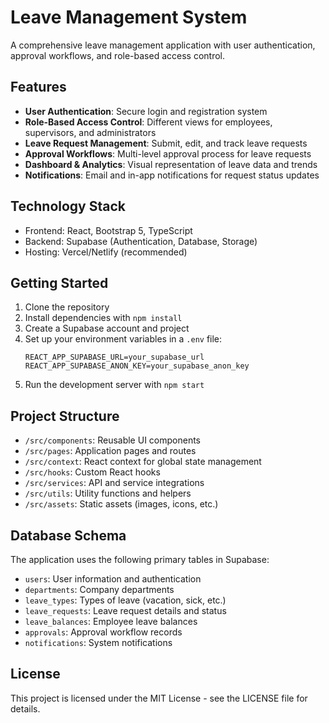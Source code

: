 # Leave Management System

A comprehensive leave management application with user authentication, approval workflows, and role-based access control.

## Features

- **User Authentication**: Secure login and registration system
- **Role-Based Access Control**: Different views for employees, supervisors, and administrators
- **Leave Request Management**: Submit, edit, and track leave requests
- **Approval Workflows**: Multi-level approval process for leave requests
- **Dashboard & Analytics**: Visual representation of leave data and trends
- **Notifications**: Email and in-app notifications for request status updates

## Technology Stack

- Frontend: React, Bootstrap 5, TypeScript
- Backend: Supabase (Authentication, Database, Storage)
- Hosting: Vercel/Netlify (recommended)

## Getting Started

1. Clone the repository
2. Install dependencies with `npm install`
3. Create a Supabase account and project
4. Set up your environment variables in a `.env` file:
   ```
   REACT_APP_SUPABASE_URL=your_supabase_url
   REACT_APP_SUPABASE_ANON_KEY=your_supabase_anon_key
   ```
5. Run the development server with `npm start`

## Project Structure

- `/src/components`: Reusable UI components
- `/src/pages`: Application pages and routes
- `/src/context`: React context for global state management
- `/src/hooks`: Custom React hooks
- `/src/services`: API and service integrations
- `/src/utils`: Utility functions and helpers
- `/src/assets`: Static assets (images, icons, etc.)

## Database Schema

The application uses the following primary tables in Supabase:

- `users`: User information and authentication
- `departments`: Company departments
- `leave_types`: Types of leave (vacation, sick, etc.)
- `leave_requests`: Leave request details and status
- `leave_balances`: Employee leave balances
- `approvals`: Approval workflow records
- `notifications`: System notifications

## License

This project is licensed under the MIT License - see the LICENSE file for details. 